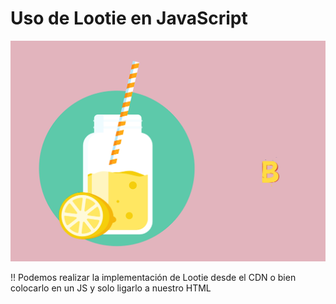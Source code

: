 # Uso de Lootie en JavaScript
![Imagen de Ejemplo de los Lootie implementados](image.png)

!! Podemos realizar la implementación de Lootie desde el CDN o bien colocarlo en un JS y solo ligarlo a nuestro HTML